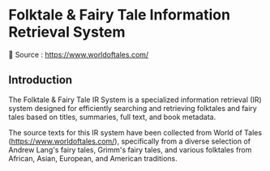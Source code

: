 # Folktale & Fairy Tale Information Retrieval System

📖 Source : https://www.worldoftales.com/

## Introduction
The Folktale & Fairy Tale IR System is a specialized information retrieval (IR) system designed for efficiently searching and retrieving folktales and fairy tales based on titles, summaries, full text, and book metadata.

The source texts for this IR system have been collected from World of Tales (https://www.worldoftales.com/), specifically from a diverse selection of Andrew Lang's fairy tales, Grimm's fairy tales, and various folktales from African, Asian, European, and American traditions.
